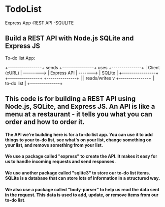 # TodoList
Express App :REST API -SQULITE


## Build a REST API with Node.js SQLite and Express JS
To-do list App:

+-----------------+   sends   +----------------+   uses   +---------------+
| Client (cURL)   | ---------> | Express API    | -------> | SQLite        |
+-----------------+            +----------------+          +---------------+
                                                                      |
                                                                      | reads/writes
                                                                      v
                                                              +---------------+
                                                              | to-do list    |
                                                              +---------------+


## This code is for building a REST API using Node.js, SQLite, and Express JS. An API is like a menu at a restaurant - it tells you what you can order and how to order it.
#### The API we're building here is for a to-do list app. You can use it to add things to your to-do list, see what's on your list, change something on your list, and remove something from your list.
#### We use a package called "express" to create the API. It makes it easy for us to handle incoming requests and send responses.
#### We use another package called "sqlite3" to store our to-do list items. SQLite is a database that can store lots of information in a structured way.
#### We also use a package called "body-parser" to help us read the data sent in the request. This data is used to add, update, or remove items from our to-do list.
